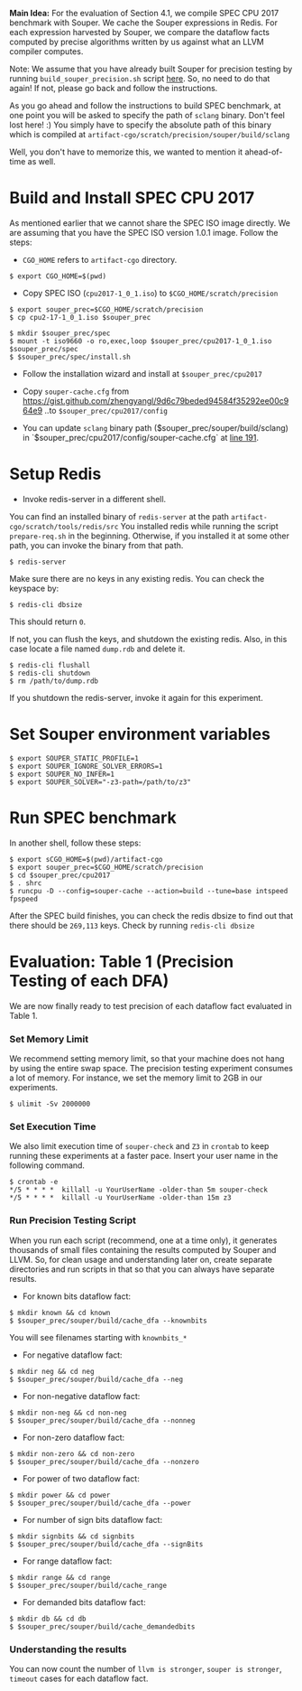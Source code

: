 **Main Idea:** For the evaluation of Section 4.1, we compile
SPEC CPU 2017 benchmark with Souper. We cache
the Souper expressions in Redis. For each expression
harvested by Souper, we compare the dataflow
facts computed by precise algorithms written by
us against what an LLVM compiler computes.

Note: We assume that you have already built Souper for
precision testing by running `build_souper_precision.sh`
script [here](https://github.com/jubitaneja/artifact-cgo#building-souper).
So, no need to do that again! If not, please go back and
follow the instructions.

As you go ahead and follow the instructions
to build SPEC benchmark, at one point you
will be asked to specify the path of `sclang`
binary. Don't feel lost here! :) You simply
have to specify the absolute path of this
binary which is compiled at
`artifact-cgo/scratch/precision/souper/build/sclang`

Well, you don't have to memorize this, we wanted
to mention it ahead-of-time as well.

# Build and Install SPEC CPU 2017

As mentioned earlier that we cannot share the SPEC ISO
image directly. We are assuming that you have the SPEC
ISO version 1.0.1 image. Follow the steps:

+ `CGO_HOME` refers to `artifact-cgo` directory.
```
$ export CGO_HOME=$(pwd)
```

+ Copy SPEC ISO (`cpu2017-1_0_1.iso`) to `$CGO_HOME/scratch/precision`
```
$ export souper_prec=$CGO_HOME/scratch/precision
$ cp cpu2-17-1_0_1.iso $souper_prec

$ mkdir $souper_prec/spec
$ mount -t iso9660 -o ro,exec,loop $souper_prec/cpu2017-1_0_1.iso $souper_prec/spec
$ $souper_prec/spec/install.sh
```

+ Follow the installation wizard and install at `$souper_prec/cpu2017`

- Copy `souper-cache.cfg` from https://gist.github.com/zhengyangl/9d6c79beded94584f35292ee00c964e9
..to `$souper_prec/cpu2017/config`

- You can update `sclang` binary path ($souper_prec/souper/build/sclang)
in `$souper_prec/cpu2017/config/souper-cache.cfg`
at [line 191](https://gist.github.com/zhengyangl/9d6c79beded94584f35292ee00c964e9#file-souper-cache-cfg-L191).

# Setup Redis

- Invoke redis-server in a different shell.

You can find an installed binary of `redis-server`
at the path `artifact-cgo/scratch/tools/redis/src`
You installed redis while running the script
`prepare-req.sh` in the beginning. Otherwise,
if you installed it at some other path, you can
invoke the binary from that path.

```
$ redis-server
```
Make sure there are no keys
in any existing redis. You can check the keyspace by:
```
$ redis-cli dbsize
```
This should return `0`.

If not, you can flush the keys, and shutdown the existing redis. Also, in this case locate a file named `dump.rdb` and delete it.
```
$ redis-cli flushall
$ redis-cli shutdown
$ rm /path/to/dump.rdb
```
If you shutdown the redis-server, invoke it again for this experiment.

# Set Souper environment variables

```
$ export SOUPER_STATIC_PROFILE=1
$ export SOUPER_IGNORE_SOLVER_ERRORS=1
$ export SOUPER_NO_INFER=1
$ export SOUPER_SOLVER="-z3-path=/path/to/z3"
```

# Run SPEC benchmark

In another shell, follow these steps:
```
$ export sCGO_HOME=$(pwd)/artifact-cgo
$ export souper_prec=$CGO_HOME/scratch/precision
$ cd $souper_prec/cpu2017
$ . shrc
$ runcpu -D --config=souper-cache --action=build --tune=base intspeed fpspeed
```
After the SPEC build finishes, you can check the redis dbsize to find
out that there should be `269,113` keys. Check by running `redis-cli dbsize`

# Evaluation: Table 1 (Precision Testing of each DFA)

We are now finally ready to test precision of each dataflow fact
evaluated in Table 1.

### Set Memory Limit
We recommend setting memory limit, so that your machine does not hang
by using the entire swap space. The precision testing experiment
consumes a lot of memory. For instance, we set the memory limit to
2GB in our experiments.
```
$ ulimit -Sv 2000000
```
### Set Execution Time
We also limit execution time of `souper-check` and `Z3` in `crontab`
to keep running these experiments at a faster pace.
Insert your user name in the following command.
```
$ crontab -e
*/5 * * * *  killall -u YourUserName -older-than 5m souper-check
*/5 * * * *  killall -u YourUserName -older-than 15m z3
```

### Run Precision Testing Script

When you run each script (recommend, one at a time only),
it generates thousands of small files containing the results
computed by Souper and LLVM. So, for clean usage and
understanding later on, create separate directories and run
scripts in that so that you can always have separate results.

- For known bits dataflow fact:
```
$ mkdir known && cd known
$ $souper_prec/souper/build/cache_dfa --knownbits
```
You will see filenames starting with `knownbits_*`

- For negative dataflow fact:
```
$ mkdir neg && cd neg
$ $souper_prec/souper/build/cache_dfa --neg
```

- For non-negative dataflow fact:
```
$ mkdir non-neg && cd non-neg
$ $souper_prec/souper/build/cache_dfa --nonneg
```

- For non-zero dataflow fact:
```
$ mkdir non-zero && cd non-zero
$ $souper_prec/souper/build/cache_dfa --nonzero
```

- For power of two dataflow fact:
```
$ mkdir power && cd power
$ $souper_prec/souper/build/cache_dfa --power
```

- For number of sign bits dataflow fact:
```
$ mkdir signbits && cd signbits
$ $souper_prec/souper/build/cache_dfa --signBits
```

- For range dataflow fact:
```
$ mkdir range && cd range
$ $souper_prec/souper/build/cache_range
```

- For demanded bits dataflow fact:
```
$ mkdir db && cd db
$ $souper_prec/souper/build/cache_demandedbits
```

### Understanding the results

You can now count the number of `llvm is stronger`,
`souper is stronger`, `timeout` cases for each dataflow
fact.


